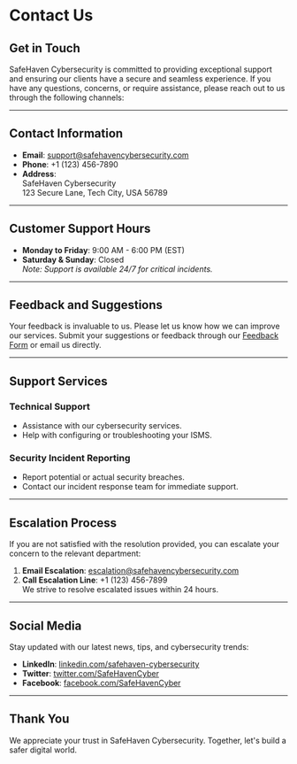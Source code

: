 # Contact Us

## Get in Touch
SafeHaven Cybersecurity is committed to providing exceptional support and ensuring our clients have a secure and seamless experience. If you have any questions, concerns, or require assistance, please reach out to us through the following channels:

---

## Contact Information
- **Email**: [support@safehavencybersecurity.com](mailto:support@safehavencybersecurity.com)
- **Phone**: +1 (123) 456-7890
- **Address**:  
  SafeHaven Cybersecurity  
  123 Secure Lane, Tech City, USA 56789

---

## Customer Support Hours
- **Monday to Friday**: 9:00 AM - 6:00 PM (EST)
- **Saturday & Sunday**: Closed  
*Note: Support is available 24/7 for critical incidents.*

---

## Feedback and Suggestions
Your feedback is invaluable to us. Please let us know how we can improve our services. Submit your suggestions or feedback through our [Feedback Form](#) or email us directly.

---

## Support Services
### Technical Support
- Assistance with our cybersecurity services.
- Help with configuring or troubleshooting your ISMS.

### Security Incident Reporting
- Report potential or actual security breaches.
- Contact our incident response team for immediate support.

---

## Escalation Process
If you are not satisfied with the resolution provided, you can escalate your concern to the relevant department:
1. **Email Escalation**: escalation@safehavencybersecurity.com
2. **Call Escalation Line**: +1 (123) 456-7899  
We strive to resolve escalated issues within 24 hours.

---

## Social Media
Stay updated with our latest news, tips, and cybersecurity trends:
- **LinkedIn**: [linkedin.com/safehaven-cybersecurity](#)
- **Twitter**: [twitter.com/SafeHavenCyber](#)
- **Facebook**: [facebook.com/SafeHavenCyber](#)

---

## Thank You
We appreciate your trust in SafeHaven Cybersecurity. Together, let's build a safer digital world.
